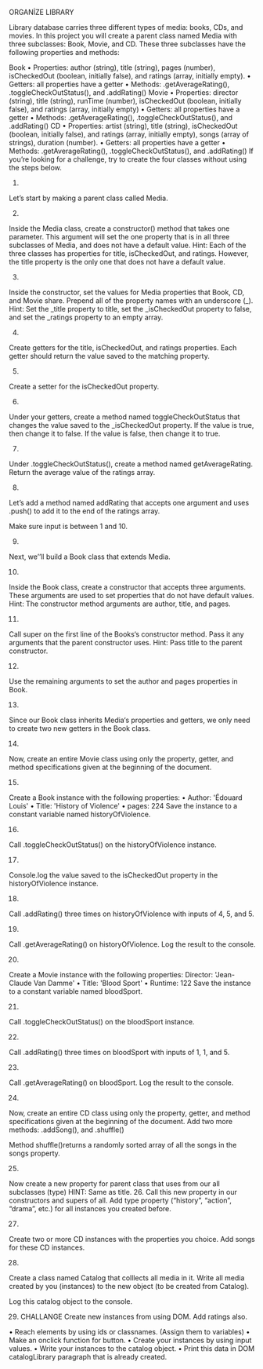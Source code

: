 ORGANİZE LIBRARY

Library database carries three different types of media: books, CDs, and movies. 
In this project you will create a parent class named Media with three subclasses: Book, Movie, and CD. These three subclasses have the following properties and methods:

Book
•	Properties: author (string), title (string), pages (number), isCheckedOut (boolean, initially false), and ratings (array, initially empty).
•	Getters: all properties have a getter
•	Methods: .getAverageRating(), .toggleCheckOutStatus(), and .addRating()
Movie
•	Properties: director (string), title (string), runTime (number), isCheckedOut (boolean, initially false), and ratings (array, initially empty)
•	Getters: all properties have a getter
•	Methods: .getAverageRating(), .toggleCheckOutStatus(), and .addRating()
CD
•	Properties: artist (string), title (string), isCheckedOut (boolean, initially false), and ratings (array, initially empty), songs (array of strings), duration (number).
•	Getters: all properties have a getter
•	Methods: .getAverageRating(), .toggleCheckOutStatus(), and .addRating()
If you’re looking for a challenge, try to create the four classes without using the steps below.

1.
Let’s start by making a parent class called Media.

2.
Inside the Media class, create a constructor() method that takes one parameter.
This argument will set the one property that is in all three subclasses of Media, and does not have a default value.
Hint: Each of the three classes has properties for title, isCheckedOut, and ratings. However, the title property is the only one that does not have a default value.

3.
Inside the constructor, set the values for Media properties that Book, CD, and Movie share. Prepend all of the property names with an underscore (_).
Hint: Set the _title property to title, set the _isCheckedOut property to false, and set the _ratings property to an empty array. 

4.
Create getters for the title, isCheckedOut, and ratings properties. Each getter should return the value saved to the matching property.

5.
Create a setter for the isCheckedOut property.

6.
Under your getters, create a method named toggleCheckOutStatus that changes the value saved to the _isCheckedOut property.
If the value is true, then change it to false. If the value is false, then change it to true.

7.
Under .toggleCheckOutStatus(), create a method named getAverageRating. Return the average value of the ratings array.

8.
Let’s add a method named addRating that accepts one argument and uses .push() to add it to the end of the ratings array.

Make sure input is between 1 and 10.

9.
Next, we’’ll build a Book class that extends Media.

10.
Inside the Book class, create a constructor that accepts three arguments. These arguments are used to set properties that do not have default values.
Hint: The constructor method arguments are author, title, and pages.

11.
Call super on the first line of the Books‘s constructor method. Pass it any arguments that the parent constructor uses.
Hint: Pass title to the parent constructor. 

12.
Use the remaining arguments to set the author and pages properties in Book.

13.
Since our Book class inherits Media‘s properties and getters, we only need to create two new getters in the Book class.

14.
Now, create an entire Movie class using only the property, getter, and method specifications given at the beginning of the document.

15.
Create a Book instance with the following properties:
•	Author: 'Édouard Louis'
•	Title: 'History of Violence'
•	pages: 224
Save the instance to a constant variable named historyOfViolence.

16.
Call .toggleCheckOutStatus() on the  historyOfViolence instance.

17.
Console.log the value saved to the isCheckedOut property in the  historyOfViolence instance.

18.
Call .addRating() three times on  historyOfViolence with inputs of 4, 5, and 5.

19.
Call .getAverageRating() on  historyOfViolence. Log the result to the console.

20.
Create a Movie instance with the following properties:
Director: 'Jean-Claude Van Damme'
•	Title: 'Blood Sport'
•	Runtime: 122
Save the instance to a constant variable named bloodSport.

21.
Call .toggleCheckOutStatus() on the bloodSport instance.

22.
Call .addRating() three times on bloodSport with inputs of 1, 1, and 5.

23.
Call .getAverageRating() on bloodSport. Log the result to the console.

24.
Now, create an entire CD class using only the property, getter, and method specifications given at the beginning of the document.
Add two more methods: .addSong(), and .shuffle()

Method shuffle()returns a randomly sorted array of all the songs in the songs property.

25.
Now create a new property for parent class that uses from our all subclasses (type)
HINT: Same as title.
26.
Call this new property in our constructors and supers of all.
Add type property (“history”, “action”, “drama”, etc.) for all instances you created before.

27.
Create two or more CD instances with the properties you choice.
Add songs for these CD instances.

28.
Create a class named Catalog that colllects all media in it. Write all media created by you (instances) to the new object (to be created from Catalog).

Log this catalog object to the console.


29. CHALLANGE
Create new instances from using DOM. Add ratings also.

•	Reach elements by using ids or classnames. (Assign them to variables)
•	Make an onclick function for button.
•	Create your instances by using input values.
•	Write your instances to the catalog object.
•	Print this data in DOM catalogLibrary paragraph that is already created.
